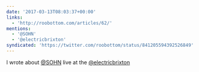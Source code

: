 ```yaml
---
date: '2017-03-13T08:03:37+00:00'
links:
  - 'http://roobottom.com/articles/62/'
mentions:
  - '@SOHN'
  - '@electricbrixton'
syndicated: 'https://twitter.com/roobottom/status/841205594392526849'
---
```

I wrote about [@SOHN](https://twitter.com/@SOHN) live at the [@electricbrixton](https://twitter.com/@electricbrixton) 
